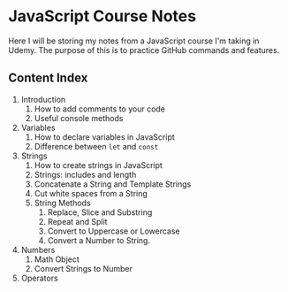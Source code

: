 # JavaScript Course Notes

Here I will be storing my notes from a JavaScript course I'm taking in Udemy. The purpose of this is to practice GitHub commands and features.

## Content Index

1. Introduction
	1. How to add comments to your code
	2. Useful console methods
2. Variables
	1. How to declare variables in JavaScript
	2. Difference between `let` and `const`
3. Strings
	1. How to create strings in JavaScript
	2. Strings: includes and length
	3. Concatenate a String and Template Strings
	4. Cut white spaces from a String
	5. String Methods
		1. Replace, Slice and Substring
		2. Repeat and Split
		3. Convert to Uppercase or Lowercase
		4. Convert a Number to String.
4. Numbers
	1. Math Object
	2. Convert Strings to Number
5. Operators